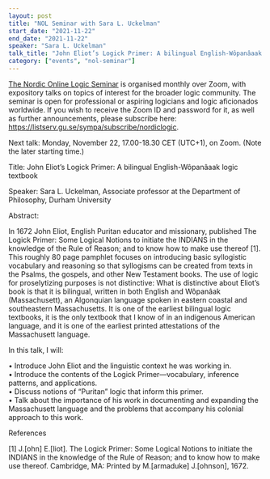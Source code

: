 ```yaml
---
layout: post
title: "NOL Seminar with Sara L. Uckelman"
start_date: "2021-11-22"
end_date: "2021-11-22"
speaker: "Sara L. Uckelman"
talk_title: "John Eliot’s Logick Primer: A bilingual English-Wôpanâaak logic textbook"
category: ["events", "nol-seminar"]
---
```

[The Nordic Online Logic Seminar](/the-NOL-seminar.html)
is organised monthly over Zoom, with expository talks on topics of interest for
the broader logic community. The seminar is open for professional or aspiring
logicians and logic aficionados worldwide. If you wish to receive the Zoom ID
and password for it, as well as further announcements, please subscribe here:
<https://listserv.gu.se/sympa/subscribe/nordiclogic>.

Next talk: Monday, November 22, 17.00-18.30 CET (UTC+1), on Zoom. (Note the
later starting time.)

Title: John Eliot’s Logick Primer: A bilingual English-Wôpanâaak logic textbook

Speaker: Sara L. Uckelman, Associate professor at the Department of Philosophy, Durham University

Abstract:

In 1672 John Eliot, English Puritan educator and missionary, published The
Logick Primer: Some Logical Notions to initiate the INDIANS in the knowledge of
the Rule of Reason; and to know how to make use thereof [1]. This roughly 80
page pamphlet focuses on introducing basic syllogistic vocabulary and reasoning
so that syllogisms can be created from texts in the Psalms, the gospels, and
other New Testament books. The use of logic for proselytizing purposes is not
distinctive: What is distinctive about Eliot’s book is that it is bilingual,
written in both English and Wôpanâak (Massachusett), an Algonquian language
spoken in eastern coastal and southeastern Massachusetts. It is one of the
earliest bilingual logic textbooks, it is the only textbook that I know of in an
indigenous American language, and it is one of the earliest printed attestations
of the Massachusett language.


In this talk, I will:

• Introduce John Eliot and the linguistic context he was working in.  
• Introduce the contents of the Logick Primer—vocabulary, inference patterns,
and applications.  
• Discuss notions of “Puritan” logic that inform this primer.  
• Talk about the importance of his work in documenting and expanding the
Massachusett language and the problems that accompany his colonial approach to
this work.  

References

[1] J.[ohn] E.[liot]. The Logick Primer: Some Logical Notions to initiate the
INDIANS in the knowledge of the Rule of Reason; and to know how to make use
thereof. Cambridge, MA: Printed by M.[armaduke] J.[ohnson], 1672.
